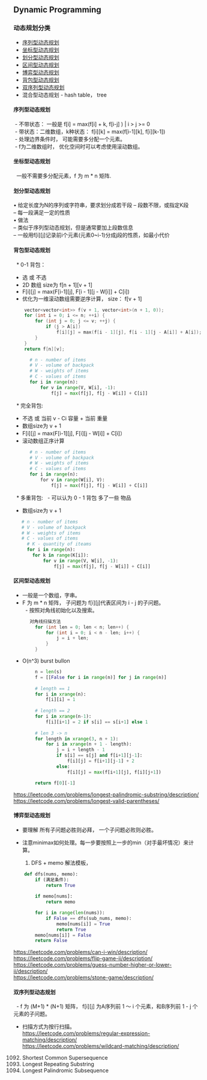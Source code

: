 ## Dynamic Programming ##
### 动态规划分类 ###
+ [序列型动态规划](#序列型动态规划)
+ [坐标型动态规划](#坐标型动态规划)
+ [划分型动态规划](#划分型动态规划)
+ [区间型动态规划](#区间型动态规划)
+ [博弈型动态规划](#博弈型动态规划)
+ [背包型动态规划](#背包型动态规划)
+ [双序列型动态规划](#双序列型动态规划)
+ 混合型动态规划 - hash table， tree

#### 序列型动态规划
  - 不带状态： 一般是 f[i] = max(f[i] + k, f[i-j] ) |  i > j >= 0  
  - 带状态：二维数组，k种状态： f[i][k] = max(f[i-1][k], f[i][k-1])  
  - 处理边界条件时， 可能需要多分配一个元素。  
  - f为二维数组时， 优化空间时可以考虑使用滚动数组。  
   
#### 坐标型动态规划
   一般不需要多分配元素，f 为 m * n 矩阵.

#### 划分型动态规划
• 给定长度为N的序列或字符串，要求划分成若干段 – 段数不限，或指定K段  
– 每一段满足一定的性质  
• 做法  
– 类似于序列型动态规划，但是通常要加上段数信息  
– 一般用f[i][j]记录前i个元素(元素0~i-1)分成j段的性质，如最小代价  

#### 背包型动态规划
   * 0-1 背包：
   - 选 或 不选 
   - 2D 数组 size为 f[n + 1][v + 1]
   - F[i][j] = max(F[i-1][j], F[i - 1][j - W[i]] + C[i])  
   - 优化为一维滚动数组需要逆序计算， size： f[v + 1] 
```cpp
    vector<vector<int>> f(v + 1, vector<int>(n + 1, 0));
    for (int i = 0; i <= n; ++i) {
        for (int j = 0; j <= v; ++j) {
            if (j > A[i])
                f[i][j] = max(f[i - 1][j], f[i - 1][j - A[i]] + A[i]);
        }
    }
    return f[n][v];
```
```python
      # n - number of items
      # V - volume of backpack
      # W - weights of items
      # C - values of items
      for i in range(n):
          for v in range(V, W[i], -1):
              f[j] = max(f[j], f[j - W[i]] + C[i]]
```
   * 完全背包: 
   - 不选 或 当前 v - Ci 容量 + 当前 重量  
   - 数组size为 v + 1
   - F[i][j] = max(F[i-1][j], F[i][j - W[i]] + C[i]）  
   - 滚动数组正序计算
   
```python
      # n - number of items
      # V - volume of backpack
      # W - weights of items
      # C - values of items
      for i in range(n):
          for v in range(W[i], V):
              f[j] = max(f[j], f[j - W[i]] + C[i]]
```   

   * 多重背包: 
   - 可以认为 0 - 1 背包 多了一些 物品
   - 数组size为 v + 1
   ```python
      # n - number of items
      # V - volume of backpack
      # W - weights of items
      # C - values of items
      # K - quantity of iteams
      for i in range(n):
          for k in range(K[i]):
              for v in range(V, W[i], -1):
                  f[j] = max(f[j], f[j - W[i]] + C[i]]
```  
#### 区间型动态规划
   - 一般是一个数组，字串。  
   - F 为 m * n 矩阵， 子问题为 f[i][j]代表区间为 i - j 的子问题。  
   - 按照对角线初始化以及搜索。  
```cpp
      对角线扫描方法
        for (int len = 0; len < n; len++) {
            for (int i = 0; i < n - len; i++) {
                j = i + len;
            }
        }
```
   - O(n^3) burst bullon
```python
        n = len(s)
        f = [[False for i in range(n)] for j in range(n)]
        
        # length == 1
        for i in xrange(n):
            f[i][i] = 1
        
        # length == 2
        for i in xrange(n-1):
            f[i][i+1] = 2 if s[i] == s[i+1] else 1
            
        # len 3 -> n
        for length in xrange(3, n + 1):
            for i in xrange(n + 1 - length):
                j = i + length - 1
                if s[i] == s[j] and f[i+1][j-1]:
                    f[i][j] = f[i+1][j-1] + 2
                else:
                    f[i][j] = max(f[i+1][j], f[i][j+1])

        return f[0][-1]
```
https://leetcode.com/problems/longest-palindromic-substring/description/  
https://leetcode.com/problems/longest-valid-parentheses/

#### 博弈型动态规划
- 要理解 所有子问题必胜则必拜， 一个子问题必败则必胜。
- 注意minimax如何处理。每一步要按照上一步的min（对手最坏情况）来计算。
    
    1. DFS + memo 解法模板，
```python
    def dfs(nums, memo):
        if (满足条件):
            return True
           
        if memo[nums]:
            return memo

        for i in range(len(nums)):
            if False == dfs(sub_nums, memo):
                memo[nums[i]] = True 
                return True
        memo[nums[i]] = False 
        return False
```
https://leetcode.com/problems/can-i-win/description/   
https://leetcode.com/problems/flip-game-ii/description/   
https://leetcode.com/problems/guess-number-higher-or-lower-ii/description/  
https://leetcode.com/problems/stone-game/description/
    
#### 双序列型动态规划
   - f 为 (M+1) * (N+1) 矩阵， f[i][j] 为A序列前 1 ～ i 个元素，和B序列前 1 - j 个元素的子问题。  
   - 扫描方式为按行扫描。  
https://leetcode.com/problems/regular-expression-matching/description/  
https://leetcode.com/problems/wildcard-matching/description/  
1092. Shortest Common Supersequence  
1062. Longest Repeating Substring  
516. Longest Palindromic Subsequence  
